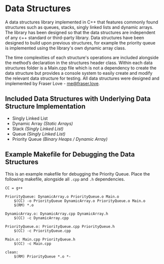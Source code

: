 # Data Structures
A data structures library implemented in C++ that features commonly found structures such as queues, stacks, singly linked lists and dynamic arrays. The library has been designed so that the data structures are independent of any c++ standard or third-party library. Data structures have been designed to build upon previous structures, for example the priority queue is implemented using the library's own dynamic array class. 

The time complexities of each structure's operations are included alongside the method’s declaration in the structures header class. Within each data structures folder is a Main.cpp file which is not a dependency to create the data structure but provides a console system to easily create and modify the relevant data structure for testing. All data structures were designed and implemented by Fraser Love - me@fraser.love.

## Included Data Structures with Underlying Data Structure Implementation
  - Singly Linked List
  - Dynamic Array <i>(Static Arrays)</i>
  - Stack <i>(Singly Linked List)</i>
  - Queue <i>(Singly Linked List)</i>
  - Priority Queue <i>(Binary Heaps / Dynamic Array)</i>

## Example Makefile for Debugging the Data Structures
This is an example makefile for debugging the Priority Queue. Place the following makefile, alongside all `.cpp` and `.h` dependencies.
```
CC = g++

PriorityQueue: DynamicArray.o PriorityQueue.o Main.o
	$(CC) -o PriorityQueue DynamicArray.o PriorityQueue.o Main.o
	$(RM) *.o

DynamicArray.o: DynamicArray.cpp DynamicArray.h
	$(CC) -c DynamicArray.cpp

PriorityQueue.o: PriorityQueue.cpp PriorityQueue.h
	$(CC) -c PriorityQueue.cpp

Main.o: Main.cpp PriorityQueue.h
	$(CC) -c Main.cpp

clean:
	$(RM) PriorityQueue *.o *-
```

